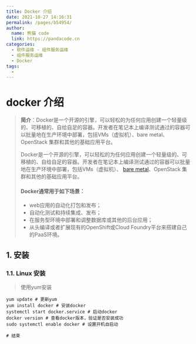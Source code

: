 ```yaml
---
title: Docker 介绍
date: 2021-10-27 14:16:31
permalink: /pages/b54954/
author: 
  name: 熊猫 code
  link: https://pandacode.cn
categories: 
  - 软件运维 - 组件服务运维
  - 组件服务运维
  - Docker
tags: 
  - 
---
```


# docker 介绍

> **简介**：Docker是一个开源的引擎，可以轻松的为任何应用创建一个轻量级的、可移植的、自给自足的容器。开发者在笔记本上编译测试通过的容器可以批量地在生产环境中部署，包括VMs（虚拟机）、bare metal、OpenStack 集群和其他的基础应用平台。
>
> Docker是一个开源的引擎，可以轻松的为任何应用创建一个轻量级的、可移植的、自给自足的容器。开发者在笔记本上编译测试通过的容器可以批量地在生产环境中部署，包括VMs（虚拟机）、 [bare metal](http://www.whatis.com.cn/word_5275.htm)、OpenStack 集群和其他的基础应用平台。 
>
> #### Docker通常用于如下场景：
>
> - web应用的自动化打包和发布；
> - 自动化测试和持续集成、发布；
> - 在服务型环境中部署和调整数据库或其他的后台应用；
> - 从头编译或者扩展现有的OpenShift或Cloud Foundry平台来搭建自己的PaaS环境。

## 1. 安装

### 1.1. Linux 安装

> 使用yum安装

```shell
yum update # 更新yum
yum install docker # 安装docker
systemctl start docker.service # 启动docker
docker version # 查看docker版本，验证是否安装成功
sudo systemctl enable docker # 设置开机自启动

# 结束
```

